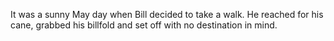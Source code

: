 It was a sunny May day when Bill decided to take a walk. He reached for his cane, grabbed his billfold and set off with no destination in mind.
